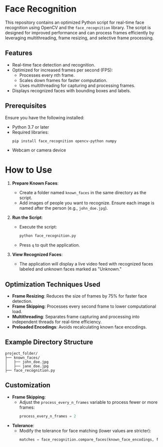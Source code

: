 # Face Recognition

This repository contains an optimized Python script for real-time face recognition using OpenCV and the `face_recognition` library. The script is designed for improved performance and can process frames efficiently by leveraging multithreading, frame resizing, and selective frame processing.

## Features
- Real-time face detection and recognition.
- Optimized for increased frames per second (FPS):
  - Processes every nth frame.
  - Scales down frames for faster computation.
  - Uses multithreading for capturing and processing frames.
- Displays recognized faces with bounding boxes and labels.

## Prerequisites
Ensure you have the following installed:

- Python 3.7 or later
- Required libraries:
  ```bash
  pip install face_recognition opencv-python numpy
  ```
- Webcam or camera device

# How to Use

1. **Prepare Known Faces**:
   - Create a folder named `known_faces` in the same directory as the script.
   - Add images of people you want to recognize. Ensure each image is named after the person (e.g., `john_doe.jpg`).

2. **Run the Script**:
   - Execute the script:
     ```bash
     python face_recognition.py
     ```
   - Press `q` to quit the application.

3. **View Recognized Faces**:
   - The application will display a live video feed with recognized faces labeled and unknown faces marked as "Unknown."

## Optimization Techniques Used
- **Frame Resizing**: Reduces the size of frames by 75% for faster face detection.
- **Frame Skipping**: Processes every second frame to lower computational load.
- **Multithreading**: Separates frame capturing and processing into independent threads for real-time efficiency.
- **Preloaded Encodings**: Avoids recalculating known face encodings.

## Example Directory Structure
```
project_folder/
├── known_faces/
│   ├── john_doe.jpg
│   ├── jane_doe.jpg
├── face_recognition.py
```

## Customization
- **Frame Skipping**:
  - Adjust the `process_every_n_frames` variable to process fewer or more frames:
    ```python
    process_every_n_frames = 2
    ```
- **Tolerance**:
  - Modify the tolerance for face matching (lower values are stricter):
    ```python
    matches = face_recognition.compare_faces(known_face_encodings, face_encoding, tolerance=0.6)
    ```
